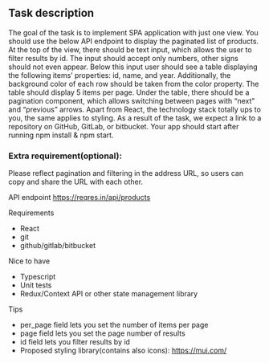 ## Task description

The goal of the task is to implement SPA application with just one view. You should use the below API endpoint to display the paginated list of products. At the top of the view, there should be text input, which allows the user to filter results by id. The input should accept only numbers, other signs should not even appear. Below this input user should see a table displaying the following items’ properties: id, name, and year. Additionally, the background color of each row should be taken from the color property. The table should display 5 items per page. Under the table, there should be a pagination component, which allows switching between pages with “next” and “previous” arrows. Apart from React, the technology stack totally ups to you, the same applies to styling. As a result of the task, we expect a link to a repository on GitHub, GitLab, or bitbucket. Your app should start after running npm install & npm start.


### Extra requirement(optional):

Please reflect pagination and filtering in the address URL, so users can copy and share the URL with each other.

API endpoint
https://reqres.in/api/products


Requirements
* React
* git
* github/gitlab/bitbucket


Nice to have
* Typescript
* Unit tests
* Redux/Context API or other state management library


Tips
* per_page field lets you set the number of items per page
* page field lets you set the page number of results
* id field lets you filter results by id
* Proposed styling library(contains also icons): https://mui.com/



